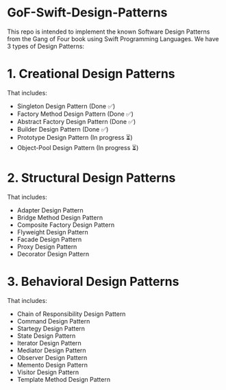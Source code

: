 # GoF-Swift-Design-Patterns

This repo is intended to implement the known Software Design Patterns from the Gang of Four book using Swift Programming Languages.
We have 3 types of Design Patterns:

# 1. Creational Design Patterns 
That includes:
<ul>
<li> Singleton Design Pattern (Done ✅)</li>
<li> Factory Method Design Pattern (Done ✅)</li>
<li> Abstract Factory Design Pattern (Done ✅)</li>
<li> Builder Design Pattern (Done ✅)</li>
<li> Prototype Design Pattern (In progress ⏳)</li>
<li> Object-Pool Design Pattern (In progress ⏳)</li>
</ul>

# 2. Structural Design Patterns
That includes:
<ul>
<li> Adapter Design Pattern </li>
<li> Bridge Method Design Pattern </li>
<li> Composite Factory Design Pattern </li>
<li> Flyweight Design Pattern </li>
<li> Facade Design Pattern </li>
<li> Proxy Design Pattern </li>
<li> Decorator Design Pattern </li>
</ul>

# 3. Behavioral Design Patterns 
That includes:
<ul>
<li> Chain of Responsibility Design Pattern </li>
<li> Command Design Pattern </li>
<li> Startegy Design Pattern </li>
<li> State Design Pattern </li>
<li> Iterator Design Pattern </li>
<li> Mediator Design Pattern </li>
<li> Observer Design Pattern </li>
<li> Memento Design Pattern </li>
<li> Visitor Design Pattern </li>
<li> Template Method Design Pattern </li>
</ul>
